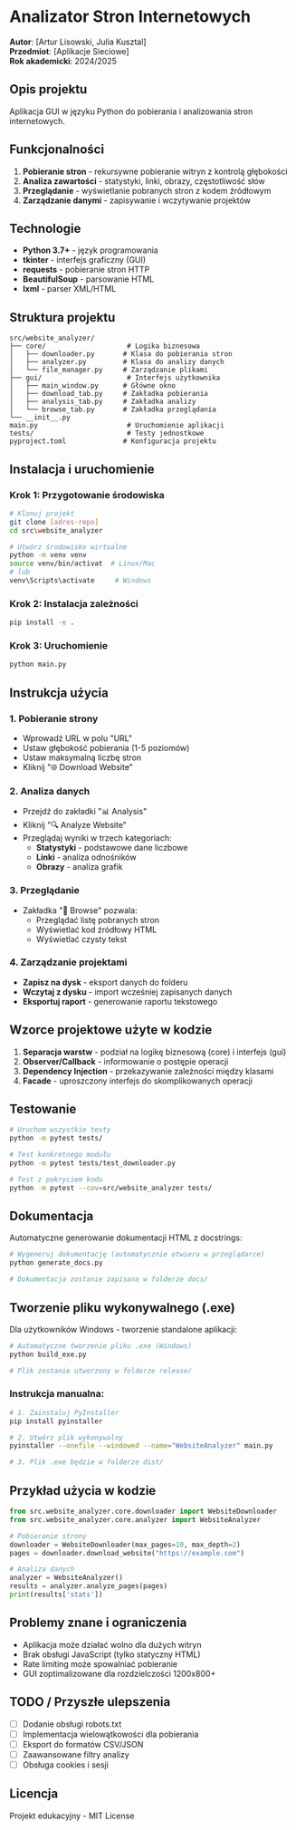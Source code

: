 # Analizator Stron Internetowych

**Autor**: [Artur Lisowski, Julia Kusztal]  
**Przedmiot**: [Aplikacje Sieciowe]  
**Rok akademicki**: 2024/2025

## Opis projektu

Aplikacja GUI w języku Python do pobierania i analizowania stron internetowych.

## Funkcjonalności

1. **Pobieranie stron** - rekursywne pobieranie witryn z kontrolą głębokości
2. **Analiza zawartości** - statystyki, linki, obrazy, częstotliwość słów
3. **Przeglądanie** - wyświetlanie pobranych stron z kodem źródłowym
4. **Zarządzanie danymi** - zapisywanie i wczytywanie projektów

## Technologie

- **Python 3.7+** - język programowania
- **tkinter** - interfejs graficzny (GUI)
- **requests** - pobieranie stron HTTP
- **BeautifulSoup** - parsowanie HTML
- **lxml** - parser XML/HTML

## Struktura projektu

```
src/website_analyzer/
├── core/                    # Logika biznesowa
│   ├── downloader.py       # Klasa do pobierania stron
│   ├── analyzer.py         # Klasa do analizy danych
│   └── file_manager.py     # Zarządzanie plikami
├── gui/                     # Interfejs użytkownika
│   ├── main_window.py      # Główne okno
│   ├── download_tab.py     # Zakładka pobierania
│   ├── analysis_tab.py     # Zakładka analizy
│   └── browse_tab.py       # Zakładka przeglądania
└── __init__.py
main.py                      # Uruchomienie aplikacji
tests/                       # Testy jednostkowe
pyproject.toml              # Konfiguracja projektu
```

## Instalacja i uruchomienie

### Krok 1: Przygotowanie środowiska
```bash
# Klonuj projekt
git clone [adres-repo]
cd src\website_analyzer

# Utwórz środowisko wirtualne
python -m venv venv
source venv/bin/activat  # Linux/Mac
# lub
venv\Scripts\activate     # Windows
```

### Krok 2: Instalacja zależności
```bash
pip install -e .
```

### Krok 3: Uruchomienie
```bash
python main.py
```

## Instrukcja użycia

### 1. Pobieranie strony
- Wprowadź URL w polu "URL"
- Ustaw głębokość pobierania (1-5 poziomów)
- Ustaw maksymalną liczbę stron
- Kliknij "🌐 Download Website"

### 2. Analiza danych
- Przejdź do zakładki "📊 Analysis"
- Kliknij "🔍 Analyze Website"
- Przeglądaj wyniki w trzech kategoriach:
  - **Statystyki** - podstawowe dane liczbowe
  - **Linki** - analiza odnośników
  - **Obrazy** - analiza grafik

### 3. Przeglądanie
- Zakładka "📖 Browse" pozwala:
  - Przeglądać listę pobranych stron
  - Wyświetlać kod źródłowy HTML
  - Wyświetlać czysty tekst

### 4. Zarządzanie projektami
- **Zapisz na dysk** - eksport danych do folderu
- **Wczytaj z dysku** - import wcześniej zapisanych danych
- **Eksportuj raport** - generowanie raportu tekstowego

## Wzorce projektowe użyte w kodzie

1. **Separacja warstw** - podział na logikę biznesową (core) i interfejs (gui)
2. **Observer/Callback** - informowanie o postępie operacji
3. **Dependency Injection** - przekazywanie zależności między klasami
4. **Facade** - uproszczony interfejs do skomplikowanych operacji

## Testowanie

```bash
# Uruchom wszystkie testy
python -m pytest tests/

# Test konkretnego modułu
python -m pytest tests/test_downloader.py

# Test z pokryciem kodu
python -m pytest --cov=src/website_analyzer tests/
```

## Dokumentacja

Automatyczne generowanie dokumentacji HTML z docstrings:

```bash
# Wygeneruj dokumentację (automatycznie otwiera w przeglądarce)
python generate_docs.py

# Dokumentacja zostanie zapisana w folderze docs/
```

## Tworzenie pliku wykonywalnego (.exe)

Dla użytkowników Windows - tworzenie standalone aplikacji:

```bash
# Automatyczne tworzenie pliku .exe (Windows)
python build_exe.py

# Plik zostanie utworzony w folderze release/
```

### Instrukcja manualna:

```bash
# 1. Zainstaluj PyInstaller
pip install pyinstaller

# 2. Utwórz plik wykonywalny
pyinstaller --onefile --windowed --name="WebsiteAnalyzer" main.py

# 3. Plik .exe będzie w folderze dist/
```

## Przykład użycia w kodzie

```python
from src.website_analyzer.core.downloader import WebsiteDownloader
from src.website_analyzer.core.analyzer import WebsiteAnalyzer

# Pobieranie strony
downloader = WebsiteDownloader(max_pages=10, max_depth=2)
pages = downloader.download_website("https://example.com")

# Analiza danych
analyzer = WebsiteAnalyzer()
results = analyzer.analyze_pages(pages)
print(results['stats'])
```

## Problemy znane i ograniczenia

- Aplikacja może działać wolno dla dużych witryn
- Brak obsługi JavaScript (tylko statyczny HTML)
- Rate limiting może spowalniać pobieranie
- GUI zoptimalizowane dla rozdzielczości 1200x800+

## TODO / Przyszłe ulepszenia

- [ ] Dodanie obsługi robots.txt
- [ ] Implementacja wielowątkowości dla pobierania
- [ ] Eksport do formatów CSV/JSON
- [ ] Zaawansowane filtry analizy
- [ ] Obsługa cookies i sesji

## Licencja

Projekt edukacyjny - MIT License
